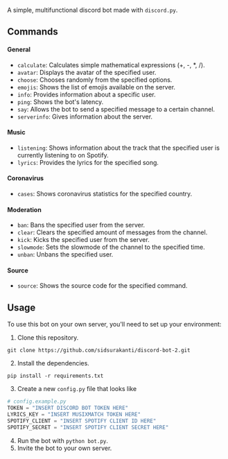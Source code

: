 A simple, multifunctional discord bot made with `discord.py`.

## Commands

#### General 
- `calculate`: Calculates simple mathematical expressions (+, -, *, /).
- `avatar`: Displays the avatar of the specified user.
- `choose`: Chooses randomly from the specified options. 
- `emojis`: Shows the list of emojis available on the server.
- `info`: Provides information about a specific user.
- `ping`: Shows the bot's latency.
- `say`: Allows the bot to send a specified message to a certain channel.
- `serverinfo`: Gives information about the server.

#### Music
- `listening`: Shows information about the track that the specified user is currently listening to on Spotify.
- `lyrics`: Provides the lyrics for the specified song.

#### Coronavirus
- `cases`: Shows coronavirus statistics for the specified country.

#### Moderation
- `ban`: Bans the specified user from the server.
- `clear`: Clears the specified amount of messages from the channel.
- `kick`: Kicks the specified user from the server. 
- `slowmode`: Sets the slowmode of the channel to the specified time.
- `unban`: Unbans the specified user.

#### Source
- `source`: Shows the source code for the specified command.

## Usage

To use this bot on your own server, you'll need to set up your environment:

1. Clone this repository.
```shell 
git clone https://github.com/sidsurakanti/discord-bot-2.git
```
2. Install the dependencies.
```shell
pip install -r requirements.txt
```
3. Create a new `config.py` file that looks like 
```py
# config.example.py
TOKEN = "INSERT DISCORD BOT TOKEN HERE"
LYRICS_KEY = "INSERT MUSIXMATCH TOKEN HERE"
SPOTIFY_CLIENT = "INSERT SPOTIFY CLIENT ID HERE"
SPOTIFY_SECRET = "INSERT SPOTIFY CLIENT SECRET HERE"
```
4. Run the bot with `python bot.py`.
5. Invite the bot to your own server.
